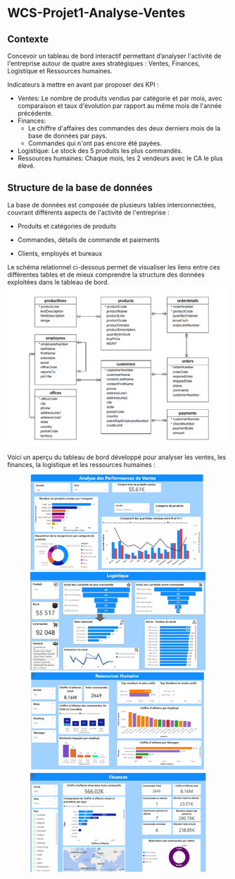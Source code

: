 # WCS-Projet1-Analyse-Ventes
## Contexte 
Concevoir un tableau de bord interactif permettant d’analyser l'activité de l'entreprise autour de quatre axes stratégiques :
Ventes, Finances, Logistique et Ressources humaines.

Indicateurs à mettre en avant par proposer des KPI : 
- Ventes: Le nombre de produits vendus par catégorie et par mois, avec
comparaison et taux d'évolution par rapport au même mois de l'année
précédente.
- Finances:
     - Le chiffre d'affaires des commandes des deux derniers mois de la base
de données par pays.
     - Commandes qui n'ont pas encore été payées.
- Logistique: Le stock des 5 produits les plus commandés.
- Ressources humaines: Chaque mois, les 2 vendeurs avec le CA le plus
élevé.
## Structure de la base de données
La base de données est composée de plusieurs tables interconnectées, couvrant différents aspects de l'activité de l'entreprise :

- Produits et catégories de produits

- Commandes, détails de commande et paiements

- Clients, employés et bureaux

Le schéma relationnel ci-dessous permet de visualiser les liens entre ces différentes tables et de mieux comprendre la structure des données exploitées dans le tableau de bord.
 ![Logo](https://github.com/ABOUD43/WCS-Projet1-Analyse-Ventes/blob/main/ressources.png)

 Voici un aperçu du tableau de bord développé pour analyser les ventes, les finances, la logistique et les ressources humaines :
 <p align="center">
  <img src="image/ventes.png" alt="logo1" width="400"/>
  <img src="image/Logistique.png" alt="logo2" width="400"/>
  <img src="image/RH.png" alt="logo3" width="400"/>
      <img src="image/Finances.png" alt="logo3" width="400"/>
</p>


